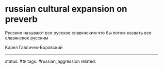 # russian cultural expansion on preverb
Русские называют все русское славянским что бы потом назвать все славянское русским  
  
Карел Гавличек-Боровский

---
status: #⚙️ 
tags: #russian_aggression 
related: 